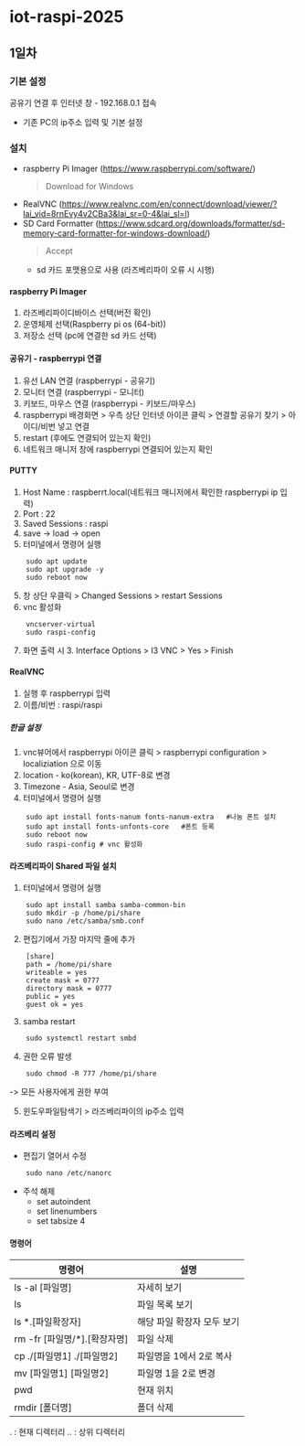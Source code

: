 # iot-raspi-2025

## 1일차
### 기본 설정
공유기 연결 후 인터넷 창 - 192.168.0.1 접속
- 기존 PC의 ip주소 입력 및 기본 설정

### 설치
- raspberry Pi Imager (https://www.raspberrypi.com/software/) 
    > Download for Windows
- RealVNC (https://www.realvnc.com/en/connect/download/viewer/?lai_vid=8rnEvy4v2CBa3&lai_sr=0-4&lai_sl=l)
- SD Card Formatter (https://www.sdcard.org/downloads/formatter/sd-memory-card-formatter-for-windows-download/)
    > Accept
    - sd 카드 포맷용으로 사용 (라즈베리파이 오류 시 시행)

#### raspberry Pi Imager 
1. 라즈베리파이디바이스 선택(버전 확인)
2. 운영체제 선택(Raspberry pi os (64-bit))
3. 저장소 선택 (pc에 연결한 sd 카드 선택)

#### 공유기 - raspberrypi 연결
1. 유선 LAN 연결 (raspberrypi - 공유기)
2. 모니터 연결 (raspberrypi - 모니터)
3. 키보드, 마우스 연결 (raspberrypi - 키보드/마우스)
4. raspberrypi 배경화면 > 우측 상단 인터넷 아이콘 클릭 > 연결할 공유기 찾기 > 아이디/비번 넣고 연결
5. restart (후에도 연결되어 있는지 확인)
6. 네트워크 매니저 창에 raspberrypi 연결되어 있는지 확인

#### PUTTY
1. Host Name : raspberrt.local(네트워크 매니저에서 확인한 raspberrypi ip 입력)
2. Port : 22
3. Saved Sessions : raspi
3. save -> load -> open
4. 터미널에서 명령어 실행
```shell
    sudo apt update
    sudo apt upgrade -y
    sudo reboot now
```
5. 창 상단 우클릭 > Changed Sessions > restart Sessions
6. vnc 활성화
```shell
    vncserver-virtual
    sudo raspi-config 
```
7. 화면 출력 시 3. Interface Options > I3 VNC > Yes > Finish

#### RealVNC
1. 실행 후 raspberrypi 입력
2. 이름/비번 : raspi/raspi

##### 한글 설정
1. vnc뷰어에서 raspberrypi 아이콘 클릭 > raspberrypi configuration > localiziation 으로 이동
2. location - ko(korean), KR, UTF-8로 변경
3. Timezone - Asia, Seoul로 변경
4. 터미널에서 명령어 실행
```shell
    sudo apt install fonts-nanum fonts-nanum-extra   #나눔 폰트 설치
    sudo apt install fonts-unfonts-core   #폰트 등록
    sudo reboot now
    sudo raspi-config # vnc 활성화
```

#### 라즈베리파이 Shared 파일 설치
1. 터미널에서 명령어 실행
```shell
    sudo apt install samba samba-common-bin
    sudo mkdir -p /home/pi/share
    sudo nano /etc/samba/smb.conf
```
2. 편집기에서 가장 마지막 줄에 추가
```nano
    [share]
    path = /home/pi/share
    writeable = yes
    create mask = 0777
    directory mask = 0777
    public = yes
    guest ok = yes
```
3. samba restart
```shell
    sudo systemctl restart smbd
```
4. 권한 오류 발생
```shell
    sudo chmod -R 777 /home/pi/share
```
-> 모든 사용자에게 권한 부여

5. 윈도우파일탐색기 > 라즈베리파이의 ip주소 입력


#### 라즈베리 설정
- 편집기 열어서 수정
```shell
    sudo nano /etc/nanorc
```
- 주석 해제 
	- set autoindent
	- set linenumbers
	- set tabsize 4


#### 명령어
|명령어|설명|
|------|----|
|ls -al [파일명] | 자세히 보기|
|ls| 파일 목록 보기|
|ls *.[파일확장자] | 해당 파일 확장자 모두 보기|
|rm -fr [파일명/*].[확장자명] | 파일 삭제|
|cp ./[파일명1] ./[파일명2] | 파일명을 1에서 2로 복사|
|mv [파일명1] [파일명2] | 파일명 1을 2로 변경|
|pwd | 현재 위치 |
|rmdir [폴더명] | 폴더 삭제 |
. : 현재 디렉터리
.. : 상위 디렉터리